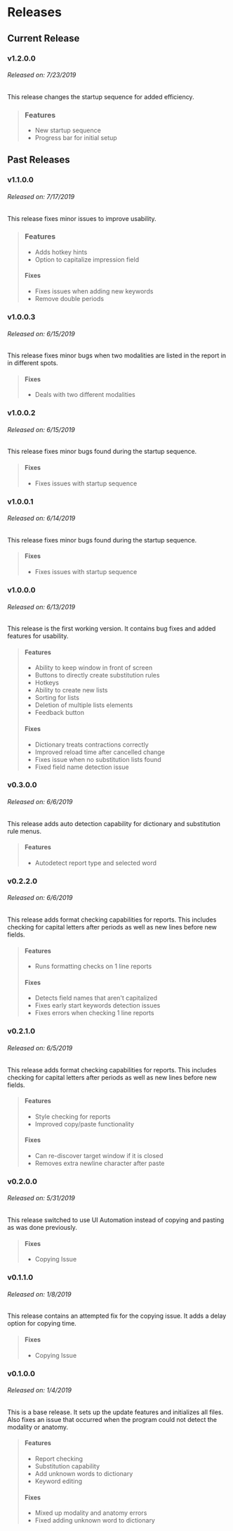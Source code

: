 # Releases

## Current Release
### v1.2.0.0
###### Released on: 7/23/2019
This release changes the startup sequence
for added efficiency.
> ### Features
> * New startup sequence
> * Progress bar for initial setup

## Past Releases
### v1.1.0.0
###### Released on: 7/17/2019
This release fixes minor issues to improve
usability.
> ### Features
> * Adds hotkey hints
> * Option to capitalize impression field
>
> #### Fixes
> * Fixes issues when adding new keywords
> * Remove double periods

### v1.0.0.3
###### Released on: 6/15/2019
This release fixes minor bugs when two
modalities are listed in the report in
in different spots.
> #### Fixes
> * Deals with two different modalities

### v1.0.0.2
###### Released on: 6/15/2019
This release fixes minor bugs found during the
startup sequence.
> #### Fixes
> * Fixes issues with startup sequence

### v1.0.0.1
###### Released on: 6/14/2019
This release fixes minor bugs found during the
startup sequence.
> #### Fixes
> * Fixes issues with startup sequence

### v1.0.0.0
###### Released on: 6/13/2019
This release is the first working version. It
contains bug fixes and added features for
usability.
> #### Features
> * Ability to keep window in front of screen
> * Buttons to directly create substitution rules
> * Hotkeys
> * Ability to create new lists
> * Sorting for lists
> * Deletion of multiple lists elements
> * Feedback button
>
> #### Fixes
> * Dictionary treats contractions correctly
> * Improved reload time after cancelled change
> * Fixes issue when no substitution lists found
> * Fixed field name detection issue

### v0.3.0.0
###### Released on: 6/6/2019
This release adds auto detection capability for
dictionary and substitution rule menus.
> #### Features
> * Autodetect report type and selected word

### v0.2.2.0
###### Released on: 6/6/2019
This release adds format checking capabilities for
reports. This includes checking for capital letters
after periods as well as new lines before new
fields.
> #### Features
> * Runs formatting checks on 1 line reports
>
> #### Fixes
> * Detects field names that aren't capitalized
> * Fixes early start keywords detection issues
> * Fixes errors when checking 1 line reports

### v0.2.1.0
###### Released on: 6/5/2019
This release adds format checking capabilities for
reports. This includes checking for capital letters
after periods as well as new lines before new
fields.
> #### Features
> * Style checking for reports
> * Improved copy/paste functionality
>
> #### Fixes
> * Can re-discover target window if it is closed
> * Removes extra newline character after paste

### v0.2.0.0
###### Released on: 5/31/2019
This release switched to use UI Automation instead
of copying and pasting as was done previously.
> #### Fixes
> * Copying Issue

### v0.1.1.0
###### Released on: 1/8/2019
This release contains an attempted fix for the
copying issue. It adds a delay option for copying
time.
> #### Fixes
> * Copying Issue

### v0.1.0.0
###### Released on: 1/4/2019
This is a base release. It sets up the update
features and initializes all files. Also fixes an
issue that occurred when the program could not
detect the modality or anatomy.
> #### Features
> * Report checking
> * Substitution capability
> * Add unknown words to dictionary
> * Keyword editing
>
> #### Fixes
> * Mixed up modality and anatomy errors
> * Fixed adding unknown word to dictionary